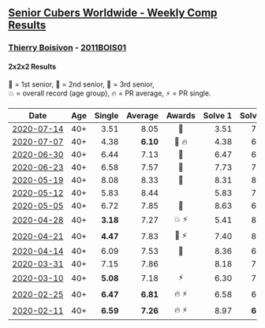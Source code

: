 <style>table {white-space: nowrap;}</style>

## [Senior Cubers Worldwide - Weekly Comp Results](/scw-comp/results/)
### [Thierry Boisivon](README.md) - [2011BOIS01](https://www.worldcubeassociation.org/persons/2011BOIS01?event=222)
#### 2x2x2 Results

<span style="white-space: nowrap;">🥇 = 1st senior</span>, <span style="white-space: nowrap;">🥈 = 2nd senior</span>, <span style="white-space: nowrap;">🥉 = 3rd senior</span>, <span style="white-space: nowrap;">💥 = overall record (age group)</span>, <span style="white-space: nowrap;">🔥 = PR average</span>, <span style="white-space: nowrap;">⚡ = PR single</span>.

| Date | Age | Single | Average | Awards | Solve 1 | Solve 2 | Solve 3 | Solve 4 | Solve 5 | Video |
| :--: | :--: | --: | --: | :--: | --: | --: | --: | --: | --: | :-- |
| [2020-07-14](../../results/2020-07-14/222.md) | 40+ | 3.51 | 8.05 | 🥉 | 3.51 | 7.07 | 7.99 | 9.08 | 12.48 | [Desktop](https://www.facebook.com/events/1157754364595802/permalink/1161523690885536) / [Mobile](https://m.facebook.com/events/1157754364595802?view=permalink&id=1161523690885536) |
| [2020-07-07](../../results/2020-07-07/222.md) | 40+ | 4.38 | **6.10** | 🥈 🔥 | 4.38 | 6.48 | 8.26 | 4.99 | 6.82 | [Desktop](https://www.facebook.com/events/271667090769235/permalink/275214280414516) / [Mobile](https://m.facebook.com/events/271667090769235?view=permalink&id=275214280414516) |
| [2020-06-30](../../results/2020-06-30/222.md) | 40+ | 6.44 | 7.13 | 🥈 | 6.47 | 6.44 | 16.40 | 6.96 | 7.95 | [Desktop](https://www.facebook.com/events/679860472562391/permalink/683377892210649) / [Mobile](https://m.facebook.com/events/679860472562391?view=permalink&id=683377892210649) |
| [2020-06-23](../../results/2020-06-23/222.md) | 40+ | 6.58 | 7.57 | 🥉 | 7.73 | 7.59 | 7.70 | 7.42 | 6.58 | [Desktop](https://www.facebook.com/events/722150235200875/permalink/725709891511576) / [Mobile](https://m.facebook.com/events/722150235200875?view=permalink&id=725709891511576) |
| [2020-05-19](../../results/2020-05-19/222.md) | 40+ | 8.08 | 8.33 | 🥈 | 8.31 | 8.08 | 8.19 | 8.50 | 9.03 | [Desktop](https://www.facebook.com/events/1880761498725633/permalink/1885767488225034) / [Mobile](https://m.facebook.com/events/1880761498725633?view=permalink&id=1885767488225034) |
| [2020-05-12](../../results/2020-05-12/222.md) | 40+ | 5.83 | 8.44 |  | 5.83 | 7.53 | 9.84 | 7.96 | 18.65 | [Desktop](https://www.facebook.com/events/546188069600739/permalink/550137782539101) / [Mobile](https://m.facebook.com/events/546188069600739?view=permalink&id=550137782539101) |
| [2020-05-05](../../results/2020-05-05/222.md) | 40+ | 6.72 | 7.85 | 🥉 | 8.63 | 6.72 | 7.06 | 7.86 | 8.71 | [Desktop](https://www.facebook.com/events/3313106775587396/permalink/3314504292114311) / [Mobile](https://m.facebook.com/events/3313106775587396?view=permalink&id=3314504292114311) |
| [2020-04-28](../../results/2020-04-28/222.md) | 40+ | **3.18** | 7.27 | 💥 ⚡ | 5.41 | 8.55 | 8.36 | **3.18** | 8.03 | [Desktop](https://www.facebook.com/events/535188653858103/permalink/536874390356196) / [Mobile](https://m.facebook.com/events/535188653858103?view=permalink&id=536874390356196) |
| [2020-04-21](../../results/2020-04-21/222.md) | 40+ | **4.47** | 7.83 | 🥉 ⚡ | 7.40 | 8.84 | 7.53 | 8.56 | **4.47** | [Desktop](https://www.facebook.com/events/880278499062375/permalink/881984655558426) / [Mobile](https://m.facebook.com/events/880278499062375?view=permalink&id=881984655558426) |
| [2020-04-14](../../results/2020-04-14/222.md) | 40+ | 6.09 | 7.53 | 🥉 | 8.36 | 6.09 | 7.05 | 7.55 | 8.00 | [Desktop](https://www.facebook.com/events/982619255468618/permalink/986813878382489) / [Mobile](https://m.facebook.com/events/982619255468618?view=permalink&id=986813878382489) |
| [2020-03-31](../../results/2020-03-31/222.md) | 40+ | 7.15 | 7.86 |  | 8.18 | 7.18 | 8.21 | 7.15 | 8.91 | [Desktop](https://www.facebook.com/events/637372103486119/permalink/639517979938198) / [Mobile](https://m.facebook.com/events/637372103486119?view=permalink&id=639517979938198) |
| [2020-03-10](../../results/2020-03-10/222.md) | 40+ | **5.08** | 7.18 | ⚡ | 6.30 | 7.34 | 7.90 | 9.40 | **5.08** | [Desktop](https://www.facebook.com/events/654143022005686/permalink/656482748438380) / [Mobile](https://m.facebook.com/events/654143022005686?view=permalink&id=656482748438380) |
| [2020-02-25](../../results/2020-02-25/222.md) | 40+ | **6.47** | **6.81** | 🔥 ⚡ | 6.58 | 6.55 | 8.43 | 7.31 | **6.47** | [Desktop](https://www.facebook.com/events/2972213492840148/permalink/2984510984943732) / [Mobile](https://m.facebook.com/events/2972213492840148?view=permalink&id=2984510984943732) |
| [2020-02-11](../../results/2020-02-11/222.md) | 40+ | **6.59** | **7.26** | 🔥 ⚡ | 8.97 | **6.59** | 8.13 | 6.94 | 6.71 | [Desktop](https://www.facebook.com/events/176704156956327/permalink/181037429856333) / [Mobile](https://m.facebook.com/events/176704156956327?view=permalink&id=181037429856333) |


<!-- Global site tag (gtag.js) - Google Analytics -->
<script async src="https://www.googletagmanager.com/gtag/js?id=UA-86348435-3"></script>
<script>window.dataLayer = window.dataLayer || []; function gtag() {dataLayer.push(arguments);} gtag('js', new Date()); gtag('config', 'UA-86348435-3');</script>
